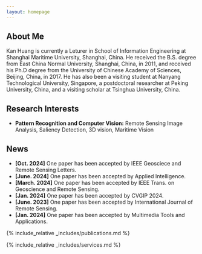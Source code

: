 ```yaml
---
layout: homepage
---
```


## About Me

Kan Huang is currently a Leturer in School of Information Engineering at Shanghai Maritime University, Shanghai, China. He received the B.S. degree from East China Normal University, Shanghai, China, in 2011, and received his Ph.D degree from the University of Chinese Academy of Sciences, Beijing, China, in 2017. He has also been a visiting student at Nanyang Technological University, Singapore, a postdoctoral researcher at Peking University, China, and a visiting scholar at Tsinghua University, China.

## Research Interests

- **Pattern Recognition and Computer Vision:** Remote Sensing Image Analysis, Saliency Detection, 3D vision, Maritime Vision

## News

- **[Oct. 2024]** One paper has been accepted by IEEE Geosciece and Remote Sensing Letters.
- **[June. 2024]** One paper has been accepted by Applied Intelligence.
- **[March. 2024]** One paper has been accepted by IEEE Trans. on Geoscience and Remote Sensing.
- **[Jan. 2024]** One paper has been accepted by CVGIP 2024.
- **[June. 2023]** One paper has been accepted by International Journal of Remote Sensing.
- **[Jan. 2024]** One paper has been accepted by Multimedia Tools and Applications.

{% include_relative _includes/publications.md %}

{% include_relative _includes/services.md %}
